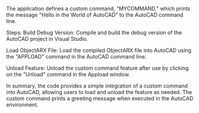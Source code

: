 The application defines a custom command, "MYCOMMAND," which prints the message "Hello in the World of AutoCAD" to the AutoCAD command line.

Steps:
Build Debug Version:
Compile and build the debug version of the AutoCAD project in Visual Studio.

Load ObjectARX File:
Load the compiled ObjectARX file into AutoCAD using the "APPLOAD" command in the AutoCAD command line.

Unload Feature:
Unload the custom command feature after use by clicking on the "Unload" command in the Appload window.

In summary, the code provides a simple integration of a custom command into AutoCAD, allowing users to load and unload the feature as needed. 
The custom command prints a greeting message when executed in the AutoCAD environment.
